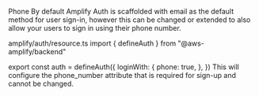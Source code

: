 Phone
By default Amplify Auth is scaffolded with email as the default method for user sign-in, however this can be changed or extended to also allow your users to sign in using their phone number.

amplify/auth/resource.ts
import { defineAuth } from "@aws-amplify/backend"

export const auth = defineAuth({
  loginWith: {
    phone: true,
  },
})
This will configure the phone_number attribute that is required for sign-up and cannot be changed.